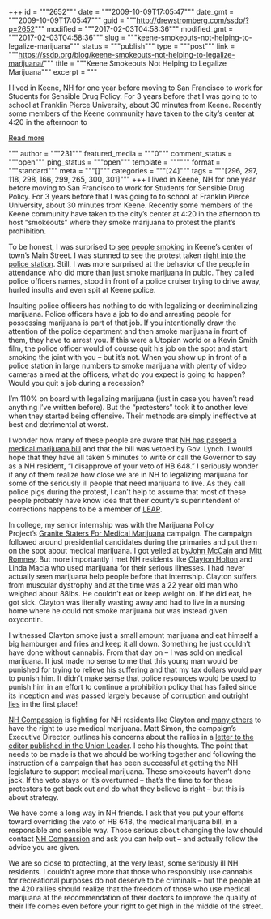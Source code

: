 +++
id = """2652"""
date = """2009-10-09T17:05:47"""
date_gmt = """2009-10-09T17:05:47"""
guid = """http://drewstromberg.com/ssdp/?p=2652"""
modified = """2017-02-03T04:58:36"""
modified_gmt = """2017-02-03T04:58:36"""
slug = """keene-smokeouts-not-helping-to-legalize-marijuana"""
status = """publish"""
type = """post"""
link = """https://ssdp.org/blog/keene-smokeouts-not-helping-to-legalize-marijuana/"""
title = """Keene Smokeouts Not Helping to Legalize Marijuana"""
excerpt = """<p>I lived in Keene, NH for one year before moving to San Francisco to work for Students for Sensible Drug Policy. For 3 years before that I was going to to school at Franklin Pierce University, about 30 minutes from Keene. Recently some members of the Keene community have taken to the city&#8217;s center at 4:20 in the afternoon to</p>
<div class="h10"></div>
<p><a class="more-link2 flat" href="https://ssdp.org/blog/keene-smokeouts-not-helping-to-legalize-marijuana/">Read more</a></p>
"""
author = """231"""
featured_media = """0"""
comment_status = """open"""
ping_status = """open"""
template = """"""
format = """standard"""
meta = """[]"""
categories = """[24]"""
tags = """[296, 297, 118, 298, 166, 299, 265, 300, 301]"""
+++
I lived in Keene, NH for one year before moving to San Francisco to work for Students for Sensible Drug Policy. For 3 years before that I was going to to school at Franklin Pierce University, about 30 minutes from Keene. Recently some members of the Keene community have taken to the city&#8217;s center at 4:20 in the afternoon to host &#8220;smokeouts&#8221; where they smoke marijuana to protest the plant&#8217;s prohibition.

To be honest, I was surprised to<a href="http://www.youtube.com/watch?v=XGc6XAx5dxQ&amp;feature=related"> see people smoking</a> in Keene&#8217;s center of town&#8217;s Main Street. I was stunned to see the protest taken <a href="http://www.youtube.com/watch?v=zJzyN0ykMBg&amp;feature=related">right into the police station</a>. Still, I was more surprised at the behavior of the people in attendance who did more than just smoke marijuana in pubic. They called police officers names, stood in front of a police cruiser trying to drive away, hurled insults and even spit at Keene police.

Insulting police officers has nothing to do with legalizing or decriminalizing marijuana. Police officers have a job to do and arresting people for possessing marijuana is part of that job. If you intentionally draw the attention of the police department and then smoke marijuana in front of them, they have to arrest you. If this were a Utopian world or a Kevin Smith film, the police officer would of course quit his job on the spot and start smoking the joint with you &#8211; but it&#8217;s not. When you show up in front of a police station in large numbers to smoke marijuana with plenty of video cameras aimed at the officers, what do you expect is going to happen? Would you quit a job during a recession?

I&#8217;m 110% on board with legalizing marijuana (just in case you haven&#8217;t read anything I&#8217;ve written before). But the &#8220;protesters&#8221; took it to another level when they started being offensive. Their methods are simply ineffective at best and detrimental at worst.

I wonder how many of these people are aware that <a href="http://nhcompassion.org/content/about_bill">NH has passed a medical marijuana bill</a> and that the bill was vetoed by Gov. Lynch. I would hope that they have all taken 5 minutes to write or call the Governor to say as a NH resident, &#8220;I disapprove of your veto of HB 648.&#8221; I seriously wonder if any of them realize how close we are in NH to legalizing marijuana for some of the seriously ill people that need marijuana to live. As they call police pigs during the protest, I can&#8217;t help to assume that most of these people probably have know idea that their county&#8217;s superintendent of corrections happens to be a member of <a href="http://www.askleap.org/">LEAP</a>.

In college, my senior internship was with the Marijuana Policy Project&#8217;s <a href="http://granitestaters.com/">Granite Staters For Medical Marijuana</a> campaign. The campaign followed around presidential candidates during the primaries and put them on the spot about medical marijuana. I got yelled at by<a href="http://www.youtube.com/watch?v=5660PKZesVo">John McCain</a> and <a href="http://www.youtube.com/watch?v=IvfF3rqgKW8">Mitt Romney</a>. But more importantly I met NH residents like <a href="http://nhcompassion.org/clayton_holton">Clayton Holton</a> and Linda Macia who used marijuana for their serious illnesses. I had never actually seen marijuana help people before that internship. Clayton suffers from muscular dystrophy and at the time was a 22 year old man who weighed about 88lbs. He couldn&#8217;t eat or keep weight on. If he did eat, he got sick. Clayton was literally wasting away and had to live in a nursing home where he could not smoke marijuana but was instead given oxycontin.

I witnessed Clayton smoke just a small amount marijuana and eat himself a big hamburger and fries and keep it all down. Something he just couldn&#8217;t have done without cannabis. From that day on &#8211; I was sold on medical marijuana. It just made no sense to me that this young man would be punished for trying to relieve his suffering and that my tax dollars would pay to punish him. It didn&#8217;t make sense that police resources would be used to punish him in an effort to continue a prohibition policy that has failed since its inception and was passed largely because of <a href="http://www.drugwarrant.com/articles/why-is-marijuana-illegal/">corruption</a><a href="http://www.drugwarrant.com/articles/why-is-marijuana-illegal/"> and </a><a href="http://www.drugwarrant.com/articles/why-is-marijuana-illegal/">outright lies</a> in the first place!

<a href="http://www.nhcompassion.org/">NH Compassion</a> is fighting for NH residents like Clayton and <a href="http://www.nhcompassion.org/patients">many others</a> to have the right to use medical marijuana. Matt Simon, the campaign&#8217;s Executive Director, outlines his concerns about the rallies in a <a href="http://www.unionleader.com/article.aspx?headline=Matt+Simon%3A+Public+pot+use+makes+little+sense&amp;articleId=84b83576-b59c-41aa-b960-e2273a0ce21e">letter to the editor published in the Union Leader</a>. I echo his thoughts. The point that needs to be made is that we should be working together and following the instruction of a campaign that has been successful at getting the NH legislature to support medical marijuana. These smokeouts haven&#8217;t done jack. If the veto stays or it&#8217;s overturned &#8211; that&#8217;s the time to for these protesters to get back out and do what they believe is right &#8211; but this is about strategy.

We have come a long way in NH friends. I ask that you put your efforts toward overriding the veto of HB 648, the medical marijuana bill, in a responsible and sensible way. Those serious about changing the law should contact <a href="http://www.nhcommonsense.org/">NH Compassion</a> and ask you can help out &#8211; and actually follow the advice you are given.

We are so close to protecting, at the very least, some seriously ill NH residents. I couldn&#8217;t agree more that those who responsibly use cannabis for recreational purposes do not deserve to be criminals &#8211; but the people at the 420 rallies should realize that the freedom of those who use medical marijuana at the recommendation of their doctors to improve the quality of their life comes even before your right to get high in the middle of the street.
